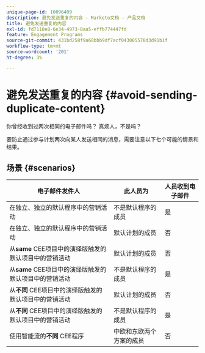 ```yaml
---
unique-page-id: 10096409
description: 避免发送重复的内容 — Marketo文档 — 产品文档
title: 避免发送重复的内容
exl-id: fd7118e8-6e34-4973-8aa5-effb774447fd
feature: Engagement Programs
source-git-commit: 431bd258f9a68bbb9df7acf043085578d3d91b1f
workflow-type: tm+mt
source-wordcount: '201'
ht-degree: 3%

---
```


# 避免发送重复的内容 {#avoid-sending-duplicate-content}

你曾经收到过两次相同的电子邮件吗？ 真烦人，不是吗？

要防止通过参与计划两次向某人发送相同的消息，需要注意以下七个可能的情景和结果。

## 场景 {#scenarios}

| 电子邮件发件人 | 此人员为 | 人员收到电子邮件 |
|---|---|---|
| 在独立、独立的默认程序中的营销活动 | 不是默认程序的成员 | 是 |
| 在独立、独立的默认程序中的营销活动 | 默认计划的成员 | 否 |
| 从&#x200B;**same** CEE项目中的演绎版触发的默认项目中的营销活动 | 默认计划的成员 | 否 |
| 从&#x200B;**same** CEE项目中的演绎版触发的默认项目中的营销活动 | 不是默认程序的成员 | 是 |
| 从&#x200B;**不同** CEE项目中的演绎版触发的默认项目中的营销活动 | 默认计划的成员 | 否 |
| 从&#x200B;**不同** CEE项目中的演绎版触发的默认项目中的营销活动 | 不是默认程序的成员 | 是 |
| 使用智能流的&#x200B;**不同** CEE程序 | 中欧和东欧两个方案的成员 | 否 |
